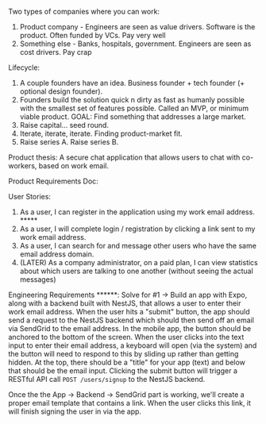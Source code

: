 Two types of companies where you can work:

1. Product company - Engineers are seen as value drivers.  Software is the product.  Often funded by VCs.  Pay very well
2. Something else - Banks, hospitals, government.  Engineers are seen as cost drivers.  Pay crap


Lifecycle:

1. A couple founders have an idea.  Business founder + tech founder (+ optional design founder).
2. Founders build the solution quick n dirty as fast as humanly possible with the smallest set of features possible.  Called an MVP, or minimum viable product.  GOAL: Find something that addresses a large market.
3. Raise capital... seed round.
4. Iterate, iterate, iterate.  Finding product-market fit.
5. Raise series A.  Raise series B.

Product thesis: A secure chat application that allows users to chat with co-workers, based on work email.  

Product Requirements Doc:

User Stories:
1. As a user, I can register in the application using my work email address. *****
2. As a user, I will complete login / registration by clicking a link sent to my work email address.
3. As a user, I can search for and message other users who have the same email address domain.
4. (LATER) As a company administrator, on a paid plan, I can view statistics about which users are talking to one another (without seeing the actual messages)

Engineering Requirements ******:
Solve for #1 -> Build an app with Expo, along with a backend built with NestJS, that allows a user to enter their work email address.  When the user hits a "submit" button, the app should send a request to the NestJS backend which should then send off an email via SendGrid to the email address.  In the mobile app, the button should be anchored to the bottom of the screen.  When the user clicks into the text input to enter their email address, a keyboard will open (via the system) and the button will need to respond to this by sliding up rather than getting hidden.  At the top, there should be a "title" for your app (text) and below that should be the email input.  Clicking the submit button will trigger a RESTful API call `POST /users/signup` to the NestJS backend.

Once the the App -> Backend -> SendGrid part is working, we'll create a proper email template that contains a link.  When the user clicks this link, it will finish signing the user in via the app.



